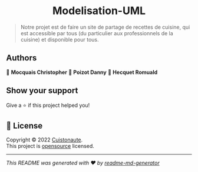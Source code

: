 # <center> Modelisation-UML </center>

> Notre projet est de faire un site de partage de recettes de cuisine, qui est accessible par tous (du particulier aux professionnels de la cuisine) et disponible pour tous.



## Authors

👤 **Mocquais Christopher**
👤 **Poizot Danny**
👤 **Hecquet Romuald**

## Show your support

Give a ⭐️ if this project helped you!

## 📝 License

Copyright © 2022 [Cuistonaute](https://github.com/https:\/\/github.com\/Cuistonaute\/Cuistonaute\/tree\/main).<br />
This project is [opensource](OpenSource) licensed.

***
_This README was generated with ❤️ by [readme-md-generator](https://github.com/kefranabg/readme-md-generator)_
